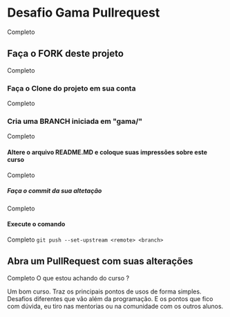 # Desafio Gama Pullrequest
Completo
## Faça o FORK deste projeto
Completo
### Faça o Clone do projeto em sua conta
Completo
### Cria uma BRANCH iniciada em "gama/"
Completo
#### Altere o arquivo README.MD e coloque suas impressões sobre este curso
Completo
##### Faça o commit da sua altetação
Completo
#### Execute o comando
Completo
`git push --set-upstream <remote> <branch>`

## Abra um PullRequest com suas alterações
Completo
O que estou achando do curso ?

Um bom curso. Traz os principais pontos de usos de forma simples. Desafios diferentes que vão além da programação. E os pontos que fico com dúvida, eu tiro nas mentorias ou na comunidade com os outros alunos.
